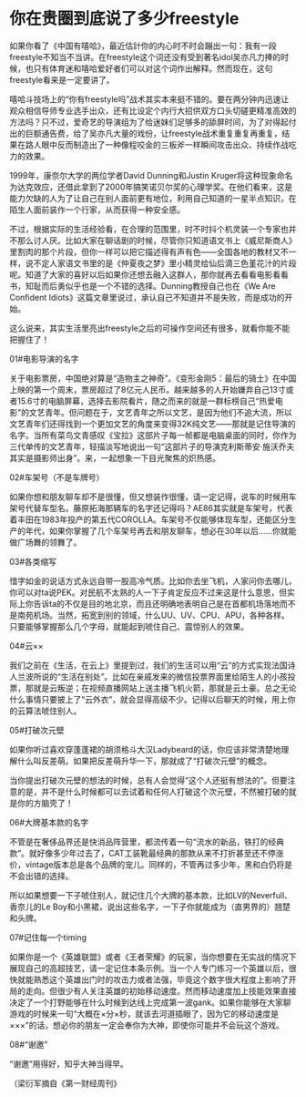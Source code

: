 # 你在贵圈到底说了多少freestyle

如果你看了《中国有嘻哈》，最近估計你的内心时不时会蹦出一句：我有一段freestyle不知当不当讲。在freestyle这个词还没有受到著名idol吴亦凡力捧的时候，也只有体育迷和嘻哈爱好者们可以对这个词作出解释。然而现在，这句freestyle看来是一定要讲了。 

嘻哈斗技场上的“你有freestyle吗”战术其实本来挺不错的。要在两分钟内迅速让观众相信导师专业选手出众，还有比设定个内行大招供双方口头切磋更精准高效的方法吗？只不过，爱奇艺的导演组为了给迷妹们足够多的舔屏时间，为了对得起付出的巨额通告费，给了吴亦凡大量的戏份，让freestyle战术重复重复再重复，结果在路人眼中反而制造出了一种像程咬金的三板斧一样瞬间攻击出众、持续作战吃力的效果。 

1999年，康奈尔大学的两位学者David Dunning和Justin Kruger将这种现象命名为达克效应，还借此拿到了2000年搞笑诺贝尔奖的心理学奖。在他们看来，这是能力欠缺的人为了让自己在别人面前更有地位，利用自己知道的一星半点知识，在陌生人面前装作一个行家，从而获得一种安全感。 

不过，根据实际的生活经验看，在合理的范围里，时不时抖个机灵装一个专家也并不那么讨人厌。比如大家在聊话剧的时候，尽管你只知道语文书上《威尼斯商人》里割肉的那个片段，但你一样可以把它描述得有声有色——全国各地的教材又不一样，说不定人家语文书里的是《仲夏夜之梦》里小精灵给仙后滴三色堇花汁的片段呢。知道了大家的喜好以后如果你还想去融入这群人，那你就再去看看电影看看书，知耻而后勇似乎也是一个不错的选择。Dunning教授自己也在《We Are Confident Idiots》这篇文章里说过，承认自己不知道并不是失败，而是成功的开始。 

这么说来，其实生活里亮出freestyle之后的可操作空间还有很多，就看你能不能把握住了！ 

01#电影导演的名字 

关于电影票房，中国绝对算是“造物主之神奇”。《变形金刚5：最后的骑士》在中国上映的第一个周末，票房超过了8亿元人民币。越来越多的人开始嫌弃自己13寸或者15.6寸的电脑屏幕，选择去影院看片，随之而来的就是一群标榜自己“热爱电影”的文艺青年。但问题在于，文艺青年之所以文艺，是因为他们不追大流，所以文艺青年们还得找到一个更加文艺的角度来变得32K纯文艺——那就是记住导演的名字。当所有菜鸟文青感叹《宝拉》这部片子每一帧都是电脑桌面的同时，你作为三代单传的文艺青年，轻描淡写地说出一句“这部片子的导演克利斯蒂安·施沃乔夫其实是摄影师出身”。来，一起想象一下目光聚焦的炽热感。 

02#车架号（不是车牌号） 

如果你想和朋友聊车却不是很懂，但又想装作很懂，请一定记得，说车的时候用车架号代替车型名。藤原拓海那辆车的名字还记得吗？AE86其实就是车架号，代表着丰田在1983年投产的第五代COROLLA。车架号不仅能够体现车型，还能区分生产的年代，如果你掌握了几个车架号再去和朋友聊车，想必在30年以后……你就能做广场舞的领舞了。 

03#各类缩写 

惜字如金的说话方式永远自带一股高冷气质。比如你去坐飞机，人家问你去哪儿，你可以对ta说PEK。对民航不太熟的人一下子肯定反应不过来这是什么意思，但实际上你告诉ta的不仅是目的地北京，而且还明确地表明自己是在首都机场落地而不是南苑机场。当然，拓宽到别的领域，什么UU、UV、CPU、APU，各种各样。只要能够掌握那么几个字母，就能起到唬住自己、震惊别人的效果。 

04#云×× 

我们之前在《生活，在云上》里提到过，我们的生活可以用“云”的方式实现法国诗人兰波所说的“生活在别处”。比如在亲戚发来的微信投票界面里给陌生人的小孩投票，那就是云叛逆；在视频直播网站上送主播飞机火箭，那就是云土豪。总之无论什么事情只要披上了“云外衣”，就会显得高级不少。记得以后聊天的时候，用上你的云算法唬住别人。 

05#打破次元壁 

如果你听过喜欢穿蓬蓬裙的胡须格斗大汉Ladybeard的话，你应该非常清楚地理解什么叫反差萌。如果把反差萌升华一下，那就成了“打破次元壁”的概念。 

当你提出打破次元壁的想法的时候，总有人会觉得“这个人还挺有想法的”。但要注意的是，并不是什么时候都可以去试着和任何人打破这个次元壁，不然被打破的就是你的方脑壳了！ 

06#大牌基本款的名字 

不管是在奢侈品界还是快消品阵营里，都流传着一句“流水的新品，铁打的经典款”。就好像多少年过去了，CAT工装靴最经典的那款从来不打折甚至还不停涨价，vintage版本总是各个品牌的宠儿。同样的，不管再过多少年，黑和白仍将是不会出错的选择。 

所以如果想要一下子唬住别人，就记住几个大牌的基本款，比如LV的Neverfull、香奈儿的Le Boy和小黑裙，说出这些名字，一下子你就能成为（直男界的）翘楚和头牌。 

07#记住每一个timing 

如果你是一个《英雄联盟》或者《王者荣耀》的玩家，当你想要在无实战的情况下展现自己的高超技艺，请一定记住本条示例。当一个人专门练习一个英雄以后，很快就能熟悉这个英雄出门时的攻击力或者法强，毕竟这个数字很大程度上影响了开局的走向。但很少有人关注英雄的初始移动速度。然而移动速度加上技能效果直接决定了一个打野能够在什么时候到达线上完成第一波gank。如果你能够在大家聊游戏的时候来一句“大概在×分×秒，就该去河道插眼了，因为它的移动速度是×××”的话，想必你的朋友一定会奉你为大神，即使你可能并不会玩这个游戏。 

08#“谢邀” 

“谢邀”用得好，知乎大神当得早。 

（梁衍军摘自《第一财经周刊》